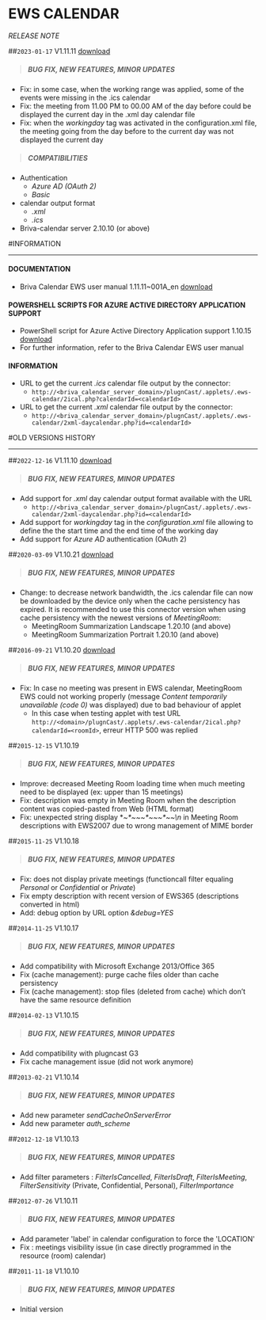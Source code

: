 # EWS CALENDAR
*RELEASE NOTE*

##`2023-01-17` V1.11.11 [download](https://github.com/innes-labs/archives/downloads/applets/connector-EWS-calendar-V1.11.11/delivery/ews-calendar-1.11.11.saz)
>##### **BUG FIX, NEW FEATURES, MINOR UPDATES**
- Fix: in some case, when the working range was applied, some of the events were missing in the .ics calendar
- Fix: the meeting from 11.00 PM to 00.00 AM of the day before could be displayed the current day in the .xml day calendar file
- Fix: when the *workingday* tag was activated in the configuration.xml file, the meeting going from the day before to the current day was not displayed the current day
>##### **COMPATIBILITIES**
- Authentication
	- *Azure AD (OAuth 2)*
	- *Basic*
- calendar output format
	- *.xml*
	- *.ics*
- Briva-calendar server 2.10.10 (or above)

#INFORMATION
***********************************************************************

#### **DOCUMENTATION**
- Briva Calendar EWS user manual 1.11.11~001A_en [download](https://github.com/innes-labs/archives/downloads/applets/connector-EWS-calendar-V1.11.11/delivery/briva_calendar_ews-user_manual-1.11.11~001A_en.pdf)
#### **POWERSHELL SCRIPTS FOR AZURE ACTIVE DIRECTORY APPLICATION SUPPORT**
- PowerShell script for Azure Active Directory Application support 1.10.15 [download](https://github.com/innes-labs/archives/downloads/scripts/powershell/Powershell_Innes_AAD-1.10.15.zip)
- For further information, refer to the Briva Calendar EWS user manual
#### **INFORMATION**
- URL to get the current *.ics* calendar file output by the connector:
	- ```http://<briva_calendar_server_domain>/plugnCast/.applets/.ews-calendar/2ical.php?calendarId=<calendarId>```
- URL to get the current *.xml* calendar file output by the connector:
	- ```http://<briva_calendar_server_domain>/plugnCast/.applets/.ews-calendar/2xml-daycalendar.php?id=<calendarId>```

#OLD VERSIONS HISTORY
*********************************************************************************************************

##`2022-12-16` V1.11.10 [download](https://github.com/innes-labs/archives/downloads/applets/connector-EWS-calendar-V1.11.10/delivery/ews-calendar-V1.11.10.saz)
>##### **BUG FIX, NEW FEATURES, MINOR UPDATES**
- Add support for *.xml* day calendar output format available with the URL
	- ```http://<briva_calendar_server_domain>/plugnCast/.applets/.ews-calendar/2xml-daycalendar.php?id=<calendarId>```
- Add support for *workingday* tag in the *configuration.xml* file allowing to define the the start time and the end time of the working day
- Add support for *Azure AD* authentication (OAuth 2)

##`2020-03-09` V1.10.21 [download](https://github.com/innes-labs/archives/downloads/applets/connector-EWS-calendar-V1.10.21/delivery/ews-calendar-V1.10.21.saz)
>##### **BUG FIX, NEW FEATURES, MINOR UPDATES**
- Change: to decrease network bandwidth, the .ics calendar file can now be downloaded by the device only when the cache persistency has expired. It is recommended to use this connector version when using cache persistency with the newest versions of *MeetingRoom*:
    - MeetingRoom Summarization Landscape 1.20.10 (and above)
    - MeetingRoom Summarization Portrait 1.20.10 (and above)

##`2016-09-21` V1.10.20 [download](https://github.com/innes-labs/archives/downloads/applets/connector-EWS-calendar-V1.10.20/delivery/ews-calendar-V1.10.20.saz)
>##### **BUG FIX, NEW FEATURES, MINOR UPDATES**
- Fix: In case no meeting was present in EWS calendar, MeetingRoom EWS could not working properly (message *Content temporarily unavailable (code 0)* was displayed) due to bad behaviour of applet
	- In this case when testing applet with test URL ```http://<domain>/plugnCast/.applets/.ews-calendar/2ical.php?calendarId=<roomId>```, erreur HTTP 500 was replied

##`2015-12-15` V1.10.19
>##### **BUG FIX, NEW FEATURES, MINOR UPDATES**
- Improve: decreased Meeting Room loading time when much meeting need to be displayed (ex: upper than 15 meetings)
- Fix: description was empty in Meeting Room when the description content was copied-pasted from Web (HTML format)
- Fix: unexpected string display **~*~*~*~*~*~*~*~*~*\n* in Meeting Room descriptions with EWS2007 due to wrong management of MIME border

##`2015-11-25` V1.10.18
>##### **BUG FIX, NEW FEATURES, MINOR UPDATES**
- Fix: does not display private meetings (functioncall filter equaling *Personal* or *Confidential* or *Private*)
- Fix empty description with recent version of EWS365 (descriptions converted in html)
- Add: debug option by URL option *&debug=YES*

##`2014-11-25` V1.10.17
>##### **BUG FIX, NEW FEATURES, MINOR UPDATES**
- Add compatibility with Microsoft Exchange 2013/Office 365
- Fix (cache management): purge cache files older than cache persistency
- Fix (cache management): stop files (deleted from cache) which don’t have the same resource definition

##`2014-02-13` V1.10.15
>##### **BUG FIX, NEW FEATURES, MINOR UPDATES**
- Add compatibility with plugncast G3
- Fix cache management issue (did not work anymore)

##`2013-02-21` V1.10.14
>##### **BUG FIX, NEW FEATURES, MINOR UPDATES**
- Add new parameter *sendCacheOnServerError*
- Add new parameter *auth_scheme*

##`2012-12-18` V1.10.13
>##### **BUG FIX, NEW FEATURES, MINOR UPDATES**
- Add filter parameters : *FilterIsCancelled*, *FilterIsDraft*, *FilterIsMeeting*, *FilterSensitivity* (Private, Confidential, Personal), *FilterImportance*

##`2012-07-26` V1.10.11
>##### **BUG FIX, NEW FEATURES, MINOR UPDATES**
- Add parameter 'label' in calendar configuration to force the 'LOCATION'
- Fix : meetings visibility issue (in case directly programmed in the resource (room) calendar)

##`2011-11-18` V1.10.10
>##### **BUG FIX, NEW FEATURES, MINOR UPDATES**
- Initial version
